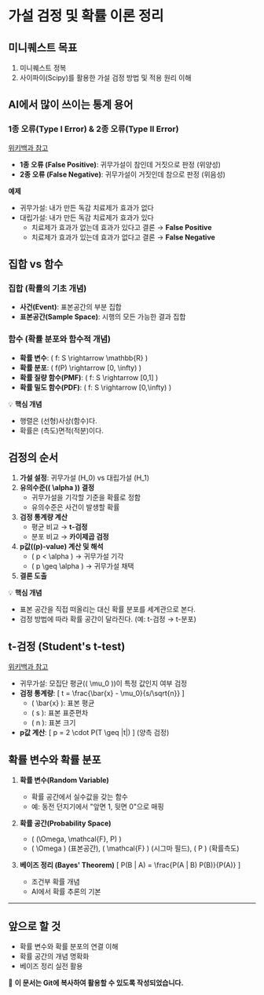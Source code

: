 # 가설 검정 및 확률 이론 정리

## 미니퀘스트 목표

1. 미니퀘스트 정복
2. 사이파이(Scipy)를 활용한 가설 검정 방법 및 적용 원리 이해

## AI에서 많이 쓰이는 통계 용어

### 1종 오류(Type I Error) & 2종 오류(Type II Error)
[위키백과 참고](https://en.wikipedia.org/wiki/Type_I_and_type_II_errors)

- **1종 오류 (False Positive)**: 귀무가설이 참인데 거짓으로 판정 (위양성)
- **2종 오류 (False Negative)**: 귀무가설이 거짓인데 참으로 판정 (위음성)

**예제**
- 귀무가설: 내가 만든 독감 치료제가 효과가 없다
- 대립가설: 내가 만든 독감 치료제가 효과가 있다
  - 치료제가 효과가 없는데 효과가 있다고 결론 → **False Positive**
  - 치료제가 효과가 있는데 효과가 없다고 결론 → **False Negative**

## 집합 vs 함수

### **집합 (확률의 기초 개념)**
- **사건(Event)**: 표본공간의 부분 집합
- **표본공간(Sample Space)**: 시행의 모든 가능한 결과 집합

### **함수 (확률 분포와 함수적 개념)**
- **확률 변수**: \( f: S \rightarrow \mathbb{R} \)
- **확률 분포**: \( f(P) \rightarrow [0, \infty) \)
- **확률 질량 함수(PMF)**: \( f: S \rightarrow [0,1] \)
- **확률 밀도 함수(PDF)**: \( f: S \rightarrow [0,\infty) \)

💡 **핵심 개념**
- 행렬은 (선형)사상(함수)다.
- 확률은 (측도)면적(적분)이다.

## 검정의 순서

1. **가설 설정**: 귀무가설 \(H_0\) vs 대립가설 \(H_1\)
2. **유의수준(\( \alpha \)) 결정**
   - 귀무가설을 기각할 기준을 확률로 정함
   - 유의수준은 사건이 발생할 확률
3. **검정 통계량 계산**
   - 평균 비교 → **t-검정**
   - 분포 비교 → **카이제곱 검정**
4. **p값(\(p\)-value) 계산 및 해석**
   - \( p < \alpha \) → 귀무가설 기각
   - \( p \geq \alpha \) → 귀무가설 채택
5. **결론 도출**

💡 **핵심 개념**
- 표본 공간을 직접 떠올리는 대신 확률 분포를 세계관으로 본다.
- 검정 방법에 따라 확률 공간이 달라진다. (예: t-검정 → t-분포)

## t-검정 (Student's t-test)
[위키백과 참고](https://en.wikipedia.org/wiki/Student%27s_t-test)

- 귀무가설: 모집단 평균(\( \mu_0 \))이 특정 값인지 여부 검정
- **검정 통계량**: \[ t = \frac{\bar{x} - \mu_0}{s/\sqrt{n}} \]  
  - \( \bar{x} \): 표본 평균  
  - \( s \): 표본 표준편차  
  - \( n \): 표본 크기  
- **p값 계산**: \[ p = 2 \cdot P(T \geq |t|) \] (양측 검정)

## 확률 변수와 확률 분포

1. **확률 변수(Random Variable)**
   - 확률 공간에서 실수값을 갖는 함수
   - 예: 동전 던지기에서 "앞면 1, 뒷면 0"으로 매핑

2. **확률 공간(Probability Space)**
   - \( (\Omega, \mathcal{F}, P) \) 
   - \( \Omega \) (표본공간), \( \mathcal{F} \) (시그마 필드), \( P \) (확률측도)

3. **베이즈 정리 (Bayes' Theorem)**
   \[ P(B | A) = \frac{P(A | B) P(B)}{P(A)} \]  
   - 조건부 확률 개념
   - AI에서 확률 추론의 기본

---

## 앞으로 할 것

- 확률 변수와 확률 분포의 연결 이해
- 확률 공간의 개념 명확화
- 베이즈 정리 실전 활용

📌 **이 문서는 Git에 복사하여 활용할 수 있도록 작성되었습니다.**
